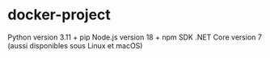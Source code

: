 # docker-project
Python version 3.11 + pip Node.js version 18 + npm SDK .NET Core version 7 (aussi disponibles sous Linux et macOS)
